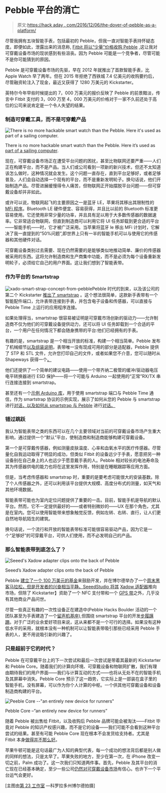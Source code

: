 # Pebble 平台的消亡

> 原文:[https://hack aday . com/2016/12/06/the-dover-of-pebble-as-a-platform/](https://hackaday.com/2016/12/06/the-demise-of-pebble-as-a-platform/)

尽管我拥有五块智能手表，包括最初的 Pebble，但我一直对智能手表持怀疑态度。即便如此，泄露出来的消息称, [Fitbit 将以“少量”价格收购 Pebble](https://www.theinformation.com/fitbit-to-buy-pebble) ,这让我对可穿戴设备市场的现状感到有些沮丧。因为 Pebble 可能是一个竞争者，尽管可能不是你可能猜到的原因。

Pebble 是可穿戴设备市场的先驱，早在 2012 年就推出了首款智能手表，比 Apple Watch 早了两年。但在 2015 年拒绝了西铁城 7.4 亿美元的收购要约后，尽管融资轮注入了现金，最近又获得了 1280 万美元的 Kickstarter。

英特尔今年早些时候提出的 7，000 万美元的报价反映了 Pebble 的前景黯淡，传言中 Fitbit 支付的 3，000 万至 4，000 万美元的价格对于一家不久前还处于高位的公司来说肯定是一个令人失望的结果。

### 制造可穿戴工具，而不是可穿戴产品

![There is no more hackable smart watch than the Pebble. Here it's used as part of a sailing computer.](../Images/f5a73117cdd6cf59b0a57f6ddae3a9f8.png)

There is no more hackable smart watch than the Pebble. Here it’s used as [part of a sailing computer](https://hackaday.io/project/9438-mr-gibbs).

现在，可穿戴设备市场正在遭受平台问题的困扰，甚至比物联网还要严重——人们正在构建平台，而不是产品。当人们或公司看到一项新的新兴技术，但还不太知道该怎么做时，这种情况就会发生。这个问题一直存在，直到平台足够好，或者足够普及，人们会自动选择一个现有的平台，而不是重新发明轮子。换句话说，他们开始制造产品。尽管进展缓慢得令人痛苦，但物联网正开始摆脱平台问题——但可穿戴设备却并非如此。

或许可以说，物联网起飞的主要原因之一是蓝牙 LE，苹果将其移出其限制性的 [MFi 程序](https://developer.apple.com/programs/mfi/)。Bluetooth LE 硬件便宜、容易获得，并且比以前的 Bluetooth 标准更容易使用。它还使用非常少量的功率，并且具有足以用于大多数传感器的数据速率。它非常适合物联网，但直到制造商可以利用它将 UI 任务卸载到更合适的平台——智能手机——时，它才被广泛采用。当苹果将蓝牙 le 移出 MFi 计划时，它解决了我一直提到的“50%问题”,即世界上只有一半的智能手机可以与使用它的传感器和其他硬件对话。

可穿戴设备类别过去需要、现在仍然需要的是能够类似地推动简单、廉价的传感器被采用的东西。这将允许制造商和生产商集中功能，而不是必须为每个设备重新发明轮子，必须给它自己的用户界面。这让我们想到了智能表带。

### 作为平台的 Smartstrap

![xado-smart-strap-concept-from-pebble](../Images/4c036471030874e7cd38dc7eeb192ab5.png)Pebble 时代的到来，以及该公司的第二个 Kickstarter [推出了 smartstrap](https://www.kickstarter.com/projects/597507018/pebble-time-awesome-smartwatch-no-compromises/posts/1151421) 。这个想法很简单，这款新手表带有一个智能配件端口，允许表带连接到手表，并包含电子设备和传感器，可以直接与 Pebble Time 上运行的应用程序连接。

如果处理得当，smartstrap 很容易被证明是可穿戴市场创新的驱动力——允许制造商不仅为他们的可穿戴设备提供动力，还可以将 UI 任务卸载到一个合适的平台，一个用户在任何情况下都会随身携带的平台:他们已经拥有的手表。

有趣的是，smartstrap 是一个相当开放的标准，构建一个相当简单。Pebble 发布了机械细节[以及组装说明](https://developer.pebble.com/guides/smartstraps/smartstrap-hardware/)，表带唯一没有现成可用的部分是适配器，Pebble 提供了 STP 和 STL 文件，允许您打印自己的文件，或者如果您不介意，您可以随时从 Shapeways 获得一个[。](http://www.shapeways.com/product/9TCGZ6UGZ/smartstrap-cad?li=shareProduct)

他们还提供了一个简单的建议电路——使用一个带齐纳二极管的缓冲/驱动器电压电平转换器进行 ESD 保护——将一个可能与 Arduino 一起使用的“正常”RX/TX 串行连接连接到 smartstrap。

甚至还有一个[示例 Arduino 库](https://github.com/pebble/ArduinoPebbleSerial/)，用于使用 smartstrap 端口与 Pebble Time 通信，作为 smartstrap 协议的示例实现，展示了如何从您的 Pebble 与 smartstrap 进行[对话，以及如何从 smartstrap 与 Pebble](https://developer.pebble.com/guides/smartstraps/talking-to-smartstraps/) 进行[对话。](https://developer.pebble.com/guides/smartstraps/talking-to-pebble)

### 错过跳跃

我认为智能表带之类的东西可以在几个主要领域对当前的可穿戴设备市场产生重大影响，通过提供一个“默认”平台，使制造商和制造商能够构建可穿戴设备。

第一个是可穿戴传感器，例如测量皮肤温度、心率和血氧水平的医疗传感器。尽管量化自我运动取得了明显的成功，但类似 Fitbit 的设备远少于手表，愿意把另一种设备别在自己身上的人也远少于愿意戴手表的人。Pebble 相对较长的电池寿命及其为传感器供电的能力也将在这里发挥作用，特别是在睡眠跟踪等应用方面。

但是，当考虑传感器和 smartstrap 时，重要的是要考虑可能很大的安装基数。除了个人传感器之外，还可以利用该平台提供大规模、高度分布式的测量，如天气和其他环境数据。

智能表带可能也为室内定位问题提供了重要的一击。目前，智能手机是导航的默认平台。然而，它不一定提供最好的——或者特别微妙的——UX 在那个角色，尤其是在室内。您可以使用智能带来想象触觉反馈，例如左转、右转、直行，让人们更自然地导航陌生的建筑。

换句话说，一个流行和开放的智能表带标准可能很容易驱动产品，因为它是一个“足够好”的可穿戴平台，可供人们使用，而不必发明自己的产品。

### 那么智能表带到底怎么了？

![Seeed's Xadow adapter clips onto the back of Pebble](../Images/94498a499dc5e6aa1cb10a8bc8114d60.png)

Seeed’s Xadow adapter clips onto the back of Pebble

Pebble [建立了一个 100 万美元的基金](https://www.kickstarter.com/projects/597507018/pebble-time-awesome-smartwatch-no-compromises/posts/1170379)来鼓励开发，并在博尔德举办了一个[周末黑客马拉松，但是开发者的兴奋相当平静。SeeedStudio 将其](https://www.hackster.io/hackathons/pebble-rocks-boulder/a-pebble-hackathon/projects) [Xadow 适配器](http://wiki.seeed.cc/Xadow_Pebble_Time_Adapter/)推向市场，但除了 Kickstarter】资助了一个 NFC 支付带和一个 [GPS 带](https://www.kickstarter.com/projects/655382546/pal-strap-gps-and-extended-battery-strap-for-pebbl)之外，几乎没有其他商业产品问世。

尽管一些真正有趣的一次性设备正在建造中(Pebble Hacks Boulder 活动的一个团队甚至为手表建造了一个[留声机基座](https://hackaday.com/2015/09/13/a-gramophone-for-your-pebble-smart-watch/)),但围绕 smartstrap 平台的开发[步履蹒跚](https://www.wareable.com/Pebble/pebble-best-smartstraps-963)。对于广泛的业余爱好项目来说，这从来都不是一个可行的选择。如果没有这种低水平的采用，就根本没有一种机制可以让智能表带吸引那些已经采用 Pebble 手表的人，更不用说吸引新的兴趣了。

### 只是超前于它的时代？

Pebble 在可穿戴平台上的下一次尝试和最后一次尝试是带着其最新的 Kickstarter 和 Pebble Core。随着我们的计算向环境、可穿戴设备和物联网扩散，我们有理由期待我们的用户界面——我们与计算互动的方式——也将从无处不在的智能手机及其屏幕中消失。Pebble Core 预示了这一趋势，它实际上是一部装在盒子里的智能手机，没有屏幕，可以作为你个人计算的中枢。一个供其他可穿戴设备和设备制造商构建的平台。

![Peeble Core --"an entirely new device for runners"](../Images/239e37705466ade4ab51153bba473027.png)

Pebble Core –“an entirely new device for runners”

随着 Pebble 被出售给 Fitbit，以及收购后 Pebble 品牌可能会被淘汰——Fitbit 毕竟对 Pebble 的知识产权感兴趣，而不是它的设备——我们可能不会看到这种平台尝试的结果。甚至有可能 Pebble Core 现在根本不会发货给支持者。尤其是 Fitbit 本身[做得并不那么好](http://www.marketwatch.com/story/fitbit-could-prolong-your-life-but-you-will-still-stop-wearing-it-2016-11-03)。

苹果牛顿可能是这句话最广为人知的典型代表，每一个成功的想法背后都是别人做的同样的想法，只是太早了。苹果失败的地方，至少在第一次，在 iPhone 改变一切之前，Palm 成功了。这一次我们只知道两件事。首先，Pebble 及其平台的消亡现在已经基本确定，至少一些公司[仍然对可穿戴设备市场](http://www.vanityfair.com/news/2016/12/gopro-fitbit-pebble-and-the-future-of-snapchat)有信心。也许下一个平台运气会更好。

[主图由[第 23 工作室](http://www.23rdstudios.com/) —科罗拉多州博尔德拍摄]